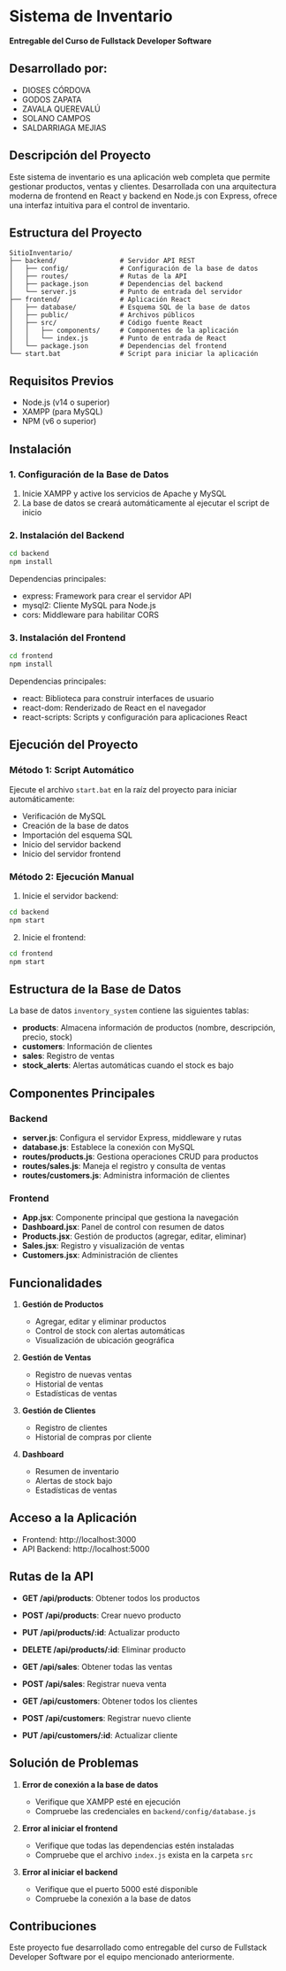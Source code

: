 # Sistema de Inventario

**Entregable del Curso de Fullstack Developer Software**

## Desarrollado por:
- DIOSES CÓRDOVA
- GODOS ZAPATA
- ZAVALA QUEREVALÚ
- SOLANO CAMPOS
- SALDARRIAGA MEJIAS

## Descripción del Proyecto

Este sistema de inventario es una aplicación web completa que permite gestionar productos, ventas y clientes. Desarrollada con una arquitectura moderna de frontend en React y backend en Node.js con Express, ofrece una interfaz intuitiva para el control de inventario.

## Estructura del Proyecto

```
SitioInventario/
├── backend/                # Servidor API REST
│   ├── config/             # Configuración de la base de datos
│   ├── routes/             # Rutas de la API
│   ├── package.json        # Dependencias del backend
│   └── server.js           # Punto de entrada del servidor
├── frontend/               # Aplicación React
│   ├── database/           # Esquema SQL de la base de datos
│   ├── public/             # Archivos públicos
│   ├── src/                # Código fuente React
│   │   ├── components/     # Componentes de la aplicación
│   │   └── index.js        # Punto de entrada de React
│   └── package.json        # Dependencias del frontend
└── start.bat               # Script para iniciar la aplicación
```

## Requisitos Previos

- Node.js (v14 o superior)
- XAMPP (para MySQL)
- NPM (v6 o superior)

## Instalación

### 1. Configuración de la Base de Datos

1. Inicie XAMPP y active los servicios de Apache y MySQL
2. La base de datos se creará automáticamente al ejecutar el script de inicio

### 2. Instalación del Backend

```bash
cd backend
npm install
```

Dependencias principales:
- express: Framework para crear el servidor API
- mysql2: Cliente MySQL para Node.js
- cors: Middleware para habilitar CORS

### 3. Instalación del Frontend

```bash
cd frontend
npm install
```

Dependencias principales:
- react: Biblioteca para construir interfaces de usuario
- react-dom: Renderizado de React en el navegador
- react-scripts: Scripts y configuración para aplicaciones React

## Ejecución del Proyecto

### Método 1: Script Automático

Ejecute el archivo `start.bat` en la raíz del proyecto para iniciar automáticamente:
- Verificación de MySQL
- Creación de la base de datos
- Importación del esquema SQL
- Inicio del servidor backend
- Inicio del servidor frontend

### Método 2: Ejecución Manual

1. Inicie el servidor backend:
```bash
cd backend
npm start
```

2. Inicie el frontend:
```bash
cd frontend
npm start
```

## Estructura de la Base de Datos

La base de datos `inventory_system` contiene las siguientes tablas:

- **products**: Almacena información de productos (nombre, descripción, precio, stock)
- **customers**: Información de clientes
- **sales**: Registro de ventas
- **stock_alerts**: Alertas automáticas cuando el stock es bajo

## Componentes Principales

### Backend

- **server.js**: Configura el servidor Express, middleware y rutas
- **database.js**: Establece la conexión con MySQL
- **routes/products.js**: Gestiona operaciones CRUD para productos
- **routes/sales.js**: Maneja el registro y consulta de ventas
- **routes/customers.js**: Administra información de clientes

### Frontend

- **App.jsx**: Componente principal que gestiona la navegación
- **Dashboard.jsx**: Panel de control con resumen de datos
- **Products.jsx**: Gestión de productos (agregar, editar, eliminar)
- **Sales.jsx**: Registro y visualización de ventas
- **Customers.jsx**: Administración de clientes

## Funcionalidades

1. **Gestión de Productos**
   - Agregar, editar y eliminar productos
   - Control de stock con alertas automáticas
   - Visualización de ubicación geográfica

2. **Gestión de Ventas**
   - Registro de nuevas ventas
   - Historial de ventas
   - Estadísticas de ventas

3. **Gestión de Clientes**
   - Registro de clientes
   - Historial de compras por cliente

4. **Dashboard**
   - Resumen de inventario
   - Alertas de stock bajo
   - Estadísticas de ventas

## Acceso a la Aplicación

- Frontend: http://localhost:3000
- API Backend: http://localhost:5000

## Rutas de la API

- **GET /api/products**: Obtener todos los productos
- **POST /api/products**: Crear nuevo producto
- **PUT /api/products/:id**: Actualizar producto
- **DELETE /api/products/:id**: Eliminar producto

- **GET /api/sales**: Obtener todas las ventas
- **POST /api/sales**: Registrar nueva venta

- **GET /api/customers**: Obtener todos los clientes
- **POST /api/customers**: Registrar nuevo cliente
- **PUT /api/customers/:id**: Actualizar cliente

## Solución de Problemas

1. **Error de conexión a la base de datos**
   - Verifique que XAMPP esté en ejecución
   - Compruebe las credenciales en `backend/config/database.js`

2. **Error al iniciar el frontend**
   - Verifique que todas las dependencias estén instaladas
   - Compruebe que el archivo `index.js` exista en la carpeta `src`

3. **Error al iniciar el backend**
   - Verifique que el puerto 5000 esté disponible
   - Compruebe la conexión a la base de datos

## Contribuciones

Este proyecto fue desarrollado como entregable del curso de Fullstack Developer Software por el equipo mencionado anteriormente.